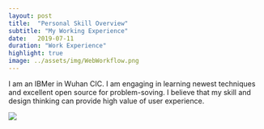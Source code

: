```yaml
---
layout: post
title:  "Personal Skill Overview"
subtitle: "My Working Experience"
date:   2019-07-11
duration: "Work Experience"
highlight: true
image: ../assets/img/WebWorkflow.png
---
```

I am an IBMer in Wuhan CIC. I am engaging in learning newest techniques and excellent open source for problem-soving. 
I believe that my skill and design thinking can provide high value of user experience.

![](../../../assets/img/WebWorkflow.png)